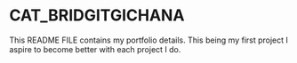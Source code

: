 # CAT_BRIDGITGICHANA 
This README FILE contains my portfolio details. This being my first project I aspire to become better with each project I do.
